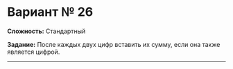 # Вариант № 26
**Сложность:** Стандартный

**Задание:**  После каждых двух цифр вставить их сумму, если она также является цифрой.

---